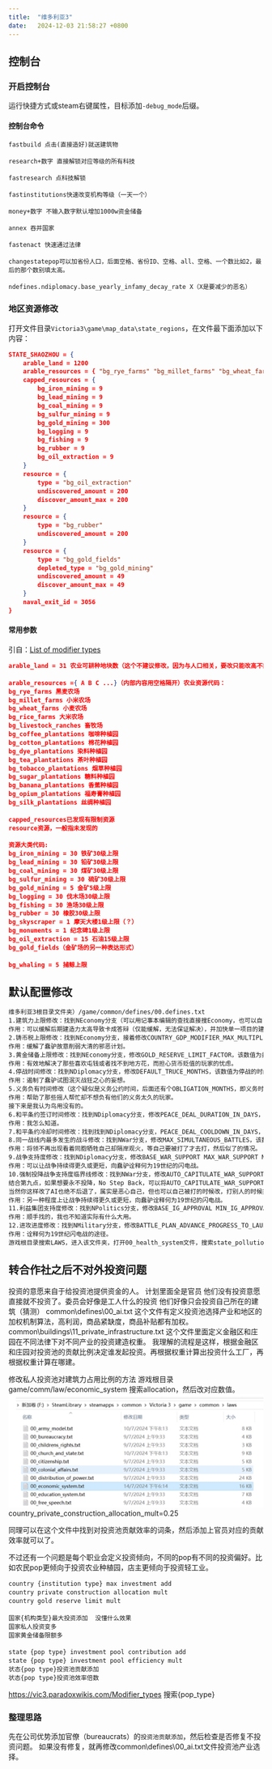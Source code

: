 ```yaml
---
title:  "维多利亚3"
date:   2024-12-03 21:58:27 +0800
---
```


## 控制台

### 开启控制台

运行快捷方式或steam右键属性，目标添加`-debug_mode`后缀。

#### 控制台命令

``` shell
fastbuild 点击(直接造好)就送建筑物

research+数字 直接解锁对应等级的所有科技

fastresearch 点科技解锁

fastinstitutions快速改变机构等级（一天一个）

money+数字 不输入数字默认增加1000w资金储备

annex 吞并国家

fastenact 快速通过法律

changestatepop可以加省份人口，后面空格、省份ID、空格、all、空格、一个数比如2，最后的那个数别填太高。

ndefines.ndiplomacy.base_yearly_infamy_decay_rate X（X是要减少的恶名）
```

### 地区资源修改

打开文件目录`Victoria3\game\map_data\state_regions`，在文件最下面添加以下内容：

``` json
STATE_SHAOZHOU = {
    arable_land = 1200
    arable_resources = { "bg_rye_farms" "bg_millet_farms" "bg_wheat_farms" "bg_rice_farms" "bg_livestock_ranches" "bg_coffee_plantations" "bg_cotton_plantations" "bg_dye_plantations" "bg_tea_plantations" "bg_tobacco_plantations" "bg_sugar_plantations" "bg_banana_plantations" "bg_opium_plantations" "bg_silk_plantations" }
    capped_resources = {
        bg_iron_mining = 9
        bg_lead_mining = 9
        bg_coal_mining = 9
        bg_sulfur_mining = 9
        bg_gold_mining = 300
        bg_logging = 9
        bg_fishing = 9
        bg_rubber = 9
        bg_oil_extraction = 9
    }
    resource = {
        type = "bg_oil_extraction"
        undiscovered_amount = 200
        discover_amount_max = 200
    }
    resource = {
        type = "bg_rubber"
        undiscovered_amount = 200
    }
    resource = {
        type = "bg_gold_fields"
        depleted_type = "bg_gold_mining"
        undiscovered_amount = 49
        discover_amount_max = 49
    }
    naval_exit_id = 3056
}
```

#### 常用参数

引自：[List of modifier types](https://vic3.paradoxwikis.com/Modifier_types)

``` json
arable_land = 31 农业可耕种地块数（这个不建议修改，因为与人口相关，要改只能改高不能改低）

arable_resources ={ A B C ...}（内部内容用空格隔开）农业资源代码：
bg_rye_farms 黑麦农场
bg_millet_farms 小米农场
bg_wheat_farms 小麦农场
bg_rice_farms 大米农场
bg_livestock_ranches 畜牧场
bg_coffee_plantations 咖啡种植园
bg_cotton_plantations 棉花种植园
bg_dye_plantations 染料种植园
bg_tea_plantations 茶叶种植园
bg_tobacco_plantations 烟草种植园
bg_sugar_plantations 糖料种植园
bg_banana_plantations 香蕉种植园
bg_opium_plantations 福寿膏种植园
bg_silk_plantations 丝绸种植园

capped_resources已发现有限制资源
resource资源，一般指未发现的

资源大类代码:
bg_iron_mining = 30 铁矿30级上限
bg_lead_mining = 30 铅矿30级上限
bg_coal_mining = 30 煤矿30级上限
bg_sulfur_mining = 30 硫矿30级上限
bg_gold_mining = 5 金矿5级上限
bg_logging = 30 伐木场30级上限
bg_fishing = 30 渔场30级上限
bg_rubber = 30 橡胶30级上限
bg_skyscraper = 1 摩天大楼1级上限（？）
bg_monuments = 1 纪念碑1级上限
bg_oil_extraction = 15 石油15级上限
bg_gold_fields（金矿场的另一种表达形式）

bg_whaling = 5 捕鲸上限
```

## 默认配置修改

```bash
维多利亚3根目录文件夹）/game/common/defines/00.defines.txt
1.建筑力上限修改：找到NEconomy分支（可以用记事本编辑的查找直接搜Economy，也可以自己找，分支是独立列出来了一条，找起来很简单），接着修改MAX_WEEKLY_CONSTRUCTION_PROGRESS和MAX_WEEKLY_CONSTRUCTION_ALLOCATION后的数字为你想要的建造力上限，前者是项目建造力上限，后者是分配给项目的建造力上限，故两个都需要改，缺一不可。（PS：虽然这一点我没实践过，但字面理解应该是前者决定实际建造力上限，毕竟要先有项目建造力上限再分配建造力，即后者可以是1000=，但前者必须保证是大于等于1000，否则如前者是500后者却是1000的情况下，大概率实际建造力只有500。当然也可以直接两个数值相等，一劳永逸不用想那么多。至于我说的是否正确，如果有人实践了可以告知一下）
作用：可以缓解后期建造力太高导致卡成答辩（仅能缓解，无法保证解决），并加快单一项目的建造速度，防止后期明明有几千建造力，但只能看着一个b项目要跑几十周才能跑完。
2.铸币税上限修改：找到NEconomy分支，接着修改COUNTRY_GDP_MODIFIER_MAX_MULTIPLIER（注：单位为个）
作用：缓解了蠢驴故意削弱大清的邪恶计划。
3.黄金储备上限修改：找到NEconomy分支，修改GOLD_RESERVE_LIMIT_FACTOR，该数值为黄金储备上限与GDP的比值，即如果你GDP是200M，你改的数值是2，那么黄金储备上限是400M。
作用：有效地解决了那些喜欢屯钱或者找不到地方花，而担心货币贬值的玩家的忧虑。
4.停战时间修改：找到NDiplomacy分支，修改DEFAULT_TRUCE_MONTHS，该数值为停战的时间，单位为月，即你改为几个月就停战几个月。
作用：遏制了蠢驴试图泯灭战狂之心的妄想。
5.义务负有时间修改（这个疑似是义务公约时间，后面还有个OBLIGATION_MONTHS，即义务时间）：找到NDiplomacy分支，修改OBLIGATION_FORCED_PACT_MONTHS，该数值为义务负有的时间，单位为月，即你改为几个月义务就将持续几个月。
作用：帮助了那些摇人帮忙却不想负有他们的义务太久的玩家。
接下来是我认为鸟用没有的。
6.和平条约签订时间修改：找到NDiplomacy分支，修改PEACE_DEAL_DURATION_IN_DAYS，该数值为和平条约时间，单位为天，即你改为多少天那么和平条约就会持续多久。（感觉没什么鸟用）
作用：我怎么知道。
7.和平条约冷却时间修改：找到找到NDiplomacy分支，PEACE_DEAL_COOLDOWN_IN_DAYS，该数值为和平条约时间，单位为天，即你改为多少天那么和平条约的冷却就是多少天。（感觉没什么鸟用）
8.同一战线内最多发生的战斗修改：找到NWar分支，修改MAX_SIMULTANEOUS_BATTLES，该数值为同一战线内最多发生的战斗数，前提条件是在前线的将领数，例如你改为5，但你前线只有3个将领，那么最多只能产生三场战斗。
作用：将领不再出现看着同胞牺牲自己却隔岸观火，等自己要被打了才去打，然后似了的情况。
9.战争支持度修改：找到NDiplomacy分支，修改BASE_WAR_SUPPORT MAX_WAR_SUPPORT MIN_WAR_SUPPORT。按自左往右的顺序释义为：基础战争支持度 最大战争支持度 最低战争支持度。该数值皆为字面意思，非比例，即你改为多少点那你的相应的战争支持度是多少点。
作用：可以让战争持续得更久或更短，向蠢驴诠释何为19世纪的闪电战。
10.强制投降战争支持度临界线修改：找到NWar分支，修改AUTO_CAPITULATE_WAR_SUPPORT，该数值为强制投降战争支持度临界线，即当你的战争支持度低于该临界线，你将强制投降。例如你改为了99，那么恭喜你开战后光速投降，甚至说你改为100直接开战即投降。（但我不确认改成100有没有用，待各位实践了）
结合第九点，如果想要永不投降，No Step Back，可以将AUTO_CAPITULATE_WAR_SUPPORT的数值改为低于最低战争支持度。即如果你的最低战争支持度是-100，那么你的强制投降战争支持度临界值只要小于-100，理论上说就不可能会被强制投降了。当然该理论有待实践，我只是根据字面意思得出自己的理解。
当然你这样改了AI也绝不后退了，属实是恶心自己，但也可以自己被打的时候改，打别人的时候推出去把Defines改回去。
作用：另一种程度上让战争持续得更久或更短，向蠢驴诠释何为19世纪的闪电战。
11.利益集团支持度修改：找到NPolitics分支，修改BASE_IG_APPROVAL MIN_IG_APPROVAL MAX_IG_APPROVAL（基础利益集团支持度、最低利益集团支持度、最大利益集团支持度。该数值非比例，即你改为多少）那么相应的支持度数值就是多少。
作用：顺手找的，我也不知道实际有什么大用。
12.进攻进度修改：找到NMilitary分支，修改BATTLE_PLAN_ADVANCE_PROGRESS_TO_LAUNCH BATTLE_PLAN_SWITCH_ORDER_LOST_PROGRESS_PERCENT（进攻施行所需的计划进度、进攻命令切换为防御命令所失去的计划进度）
作用：诠释何为19世纪闪电战的途径。
游戏根目录搜索LAWS，进入该文件夹，打开00_health_system文件，搜索state_pollution_reduction_health_mult字条，他后面的数值就是法律每等级减少的污染，建议最后一个0.15的公共医疗改成0.18，配合科技的10%刚好100%
```

## 转合作社之后不对外投资问题

投资的意愿来自于给投资池提供资金的人。 计划里面全是官员 他们没有投资意愿 直接就不投资了。委员会好像是工人什么的投资 他们好像只会投资自己所在的建筑（猜测）
common\defines\00_ai.txt 这个文件有定义投资池选择产业和地区的加权机制算法，高利润，商品紧缺度，商品补贴都有加权。
common\buildings\11_private_infrastructure.txt 这个文件里面定义金融区和庄园在不同法律下对不同产业的投资建造权重。
我理解的流程是这样，根据金融区和庄园对投资池的贡献比例决定谁发起投资。再根据权重计算出投资什么工厂，再根据权重计算在哪建。

修改私人投资池对建筑力占用比例的方法
    游戏根目录
    game/comm/law/economic_system
    搜索allocation，然后改对应数值。
![alt text](/files/image1.png)
country_private_construction_allocation_mult=0.25

同理可以在这个文件中找到对投资池贡献效率的词条，然后添加上官员对应的贡献效率就可以了。

不过还有一个问题是每个职业会定义投资倾向，不同的pop有不同的投资偏好。比如农民pop更倾向于投资农业种植园，店主更倾向于投资轻工业。

```bash
country {institution type} max investment add
country private construction allocation mult
country gold reserve limit mult

国家{机构类型}最大投资添加  没懂什么效果
国家私人投资变多
国家黄金储备限额多

state {pop type} investment pool contribution add
state {pop type} investment pool efficiency mult
状态{pop type}投资池贡献添加
状态{pop type}投资池效率倍数
```

<https://vic3.paradoxwikis.com/Modifier_types>
搜索{pop_type}

### 整理思路

先在公司优势添加官僚（bureaucrats）的`投资池贡献添加`，然后检查是否修复不投资问题。
如果没有修复，就再修改common\defines\00_ai.txt文件投资池产业选择。

